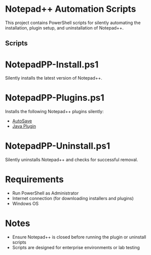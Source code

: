 # Notepad++ Automation Scripts

This project contains PowerShell scripts for silently automating the installation, plugin setup, and uninstallation of Notepad++.

## Scripts

# NotepadPP-Install.ps1
Silently installs the latest version of Notepad++.

# NotepadPP-Plugins.ps1
Installs the following Notepad++ plugins silently:
- [AutoSave](https://github.com/francostellari/NppPlugins/tree/main/AutoSave)
- [Java Plugin](https://github.com/dominikcebula/npp-java-plugin)

# NotepadPP-Uninstall.ps1
Silently uninstalls Notepad++ and checks for successful removal.

# Requirements
- Run PowerShell as Administrator
- Internet connection (for downloading installers and plugins)
- Windows OS

# Notes
- Ensure Notepad++ is closed before running the plugin or uninstall scripts
- Scripts are designed for enterprise environments or lab testing
